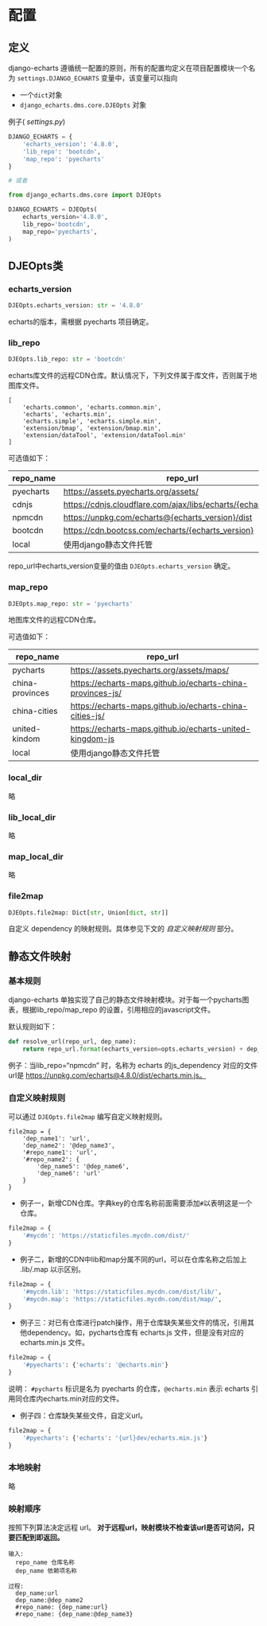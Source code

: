 # 配置

## 定义

django-echarts 遵循统一配置的原则，所有的配置均定义在项目配置模块一个名为 `settings.DJANGO_ECHARTS` 变量中，该变量可以指向

- 一个`dict`对象
- `django_echarts.dms.core.DJEOpts` 对象

例子( *settings.py*)

```python
DJANGO_ECHARTS = {
    'echarts_version': '4.8.0',
    'lib_repo': 'bootcdn',
    'map_repo': 'pyecharts'
}

# 或者

from django_echarts.dms.core import DJEOpts

DJANGO_ECHARTS = DJEOpts(
    echarts_version='4.8.0',
    lib_repo='bootcdn',
    map_repo='pyecharts',
)
```

## DJEOpts类

### echarts_version

```python
DJEOpts.echarts_version: str = '4.8.0'
```

echarts的版本，需根据 pyecharts 项目确定。

### lib_repo

```python
DJEOpts.lib_repo: str = 'bootcdn'
```

echarts库文件的远程CDN仓库。默认情况下，下列文件属于库文件，否则属于地图库文件。

```
[
    'echarts.common', 'echarts.common.min',
    'echarts', 'echarts.min',
    'echarts.simple', 'echarts.simple.min',
    'extension/bmap', 'extension/bmap.min',
    'extension/dataTool', 'extension/dataTool.min'
]
```

可选值如下：

| repo_name | repo_url |
| ---- | ---- |
| pyecharts | https://assets.pyecharts.org/assets/ |
| cdnjs | https://cdnjs.cloudflare.com/ajax/libs/echarts/{echarts_version} |
| npmcdn | https://unpkg.com/echarts@{echarts_version}/dist |
| bootcdn | https://cdn.bootcss.com/echarts/{echarts_version} |
| local | 使用django静态文件托管 |

repo_url中echarts_version变量的值由 `DJEOpts.echarts_version` 确定。

### map_repo

```python
DJEOpts.map_repo: str = 'pyecharts'
```

地图库文件的远程CDN仓库。

可选值如下：

| repo_name | repo_url |
| ---- | ---- |
| pycharts | https://assets.pyecharts.org/assets/maps/ |
| china-provinces | https://echarts-maps.github.io/echarts-china-provinces-js/ |
| china-cities | https://echarts-maps.github.io/echarts-china-cities-js/ |
| united-kindom | https://echarts-maps.github.io/echarts-united-kingdom-js |
| local | 使用django静态文件托管 |

### local_dir

略

### lib_local_dir

略

### map_local_dir

略

### file2map

```python
DJEOpts.file2map: Dict[str, Union[dict, str]]
```

自定义 dependency 的映射规则。具体参见下文的 *自定义映射规则* 部分。


## 静态文件映射

### 基本规则

django-echarts 单独实现了自己的静态文件映射模块。对于每一个pycharts图表，根据lib_repo/map_repo 的设置，引用相应的javascript文件。

默认规则如下：

```python
def resolve_url(repo_url, dep_name):
    return repo_url.format(echarts_version=opts.echarts_version) + dep_name + '.js'
```

例子：当lib_repo=“npmcdn” 时，名称为 echarts 的js_dependency 对应的文件url是  https://unpkg.com/echarts@4.8.0/dist/echarts.min.js。

### 自定义映射规则

可以通过 `DJEOpts.file2map` 编写自定义映射规则。

```
file2map = {
    'dep_name1': 'url',
    'dep_name2': '@dep_name3',
    '#repo_name1': 'url',
    '#repo_name2': {
        'dep_name5': '@dep_name6',
        'dep_name6': 'url'
    }
}
```

- 例子一，新增CDN仓库。字典key的仓库名称前面需要添加`#`以表明这是一个仓库。

```python
file2map = {
    '#mycdn': 'https://staticfiles.mycdn.com/dist/'
}
```

- 例子二，新增的CDN中lib和map分属不同的url，可以在仓库名称之后加上 .lib/.map 以示区别。

```python
file2map = {
    '#mycdn.lib': 'https://staticfiles.mycdn.com/dist/lib/',
    '#mycdn.map': 'https://staticfiles.mycdn.com/dist/map/',
}
```

- 例子三：对已有仓库进行patch操作，用于仓库缺失某些文件的情况，引用其他dependency。如，pycharts仓库有 echarts.js 文件，但是没有对应的echarts.min.js 文件。

```python
file2map = {
    '#pyecharts': {'echarts': '@echarts.min'}
} 
```

说明： `#pycharts` 标识是名为 pyecharts 的仓库，`@echarts.min` 表示 echarts 引用同仓库内echarts.min对应的文件。

- 例子四：仓库缺失某些文件，自定义url。

```python
file2map = {
    '#pyecharts': {'echarts': '{url}dev/echarts.min.js'}
} 
```

### 本地映射

略

### 映射顺序

按照下列算法决定远程 url。 **对于远程url，映射模块不检查该url是否可访问，只要匹配到即返回。**

```text
输入: 
  repo_name 仓库名称
  dep_name 依赖项名称

过程:
  dep_name:url
  dep_name:@dep_name2
  #repo_name: {dep_name:url}
  #repo_name: {dep_name:@dep_name3}
```